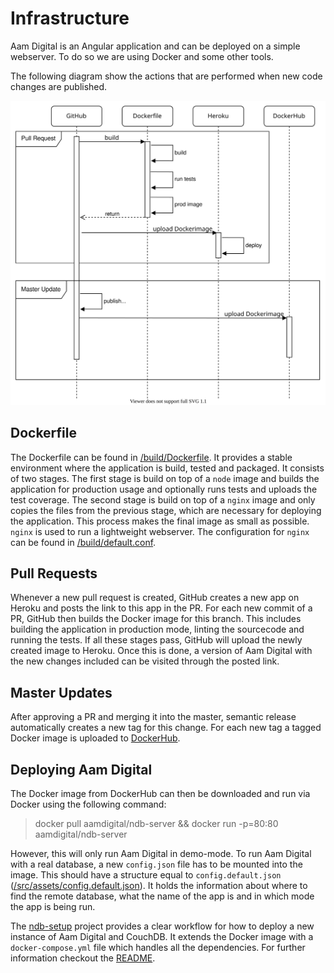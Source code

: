 # Infrastructure
Aam Digital is an Angular application and can be deployed on a simple webserver.
To do so we are using Docker and some other tools.

The following diagram show the actions that are performed when new code changes are published.

![CI/CD Flow](../../images/CICD-Flow.svg)

## Dockerfile
The Dockerfile can be found in [/build/Dockerfile](https://github.com/Aam-Digital/ndb-core/blob/master/build/Dockerfile).
It provides a stable environment where the application is build, tested and packaged.
It consists of two stages.
The first stage is build on top of a `node` image and builds the application for production usage and optionally runs tests and uploads the test coverage.
The second stage is build on top of a `nginx` image and only copies the files from the previous stage, which are necessary for deploying the application.
This process makes the final image as small as possible.
`nginx` is used to run a lightweight webserver.
The configuration for `nginx` can be found in [/build/default.conf](https://github.com/Aam-Digital/ndb-core/blob/master/build/default.conf).

## Pull Requests
Whenever a new pull request is created, GitHub creates a new app on Heroku and posts the link to this app in the PR.
For each new commit of a PR, GitHub then builds the Docker image for this branch.
This includes building the application in production mode, linting the sourcecode and running the tests.
If all these stages pass, GitHub will upload the newly created image to Heroku.
Once this is done, a version of Aam Digital with the new changes included can be visited through the posted link.

## Master Updates
After approving a PR and merging it into the master, semantic release automatically creates a new tag for this change.
For each new tag a tagged Docker image is uploaded to [DockerHub](https://hub.docker.com/r/aamdigital/ndb-server).

## Deploying Aam Digital
The Docker image from DockerHub can then be downloaded and run via Docker using the following command:
> docker pull aamdigital/ndb-server && docker run -p=80:80 aamdigital/ndb-server

However, this will only run Aam Digital in demo-mode.
To run Aam Digital with a real database, a new `config.json` file has to be mounted into the image.
This should have a structure equal to `config.default.json` ([/src/assets/config.default.json](https://github.com/Aam-Digital/ndb-core/blob/master/src/assets/config.default.json)).
It holds the information about where to find the remote database, what the name of the app is and in which mode the app is being run.

The [ndb-setup](https://github.com/Aam-Digital/ndb-setup) project provides a clear workflow for how to deploy a new instance of Aam Digital and CouchDB.
It extends the Docker image with a `docker-compose.yml` file which handles all the dependencies.
For further information checkout the [README](https://github.com/Aam-Digital/ndb-setup/blob/master/README.md).

